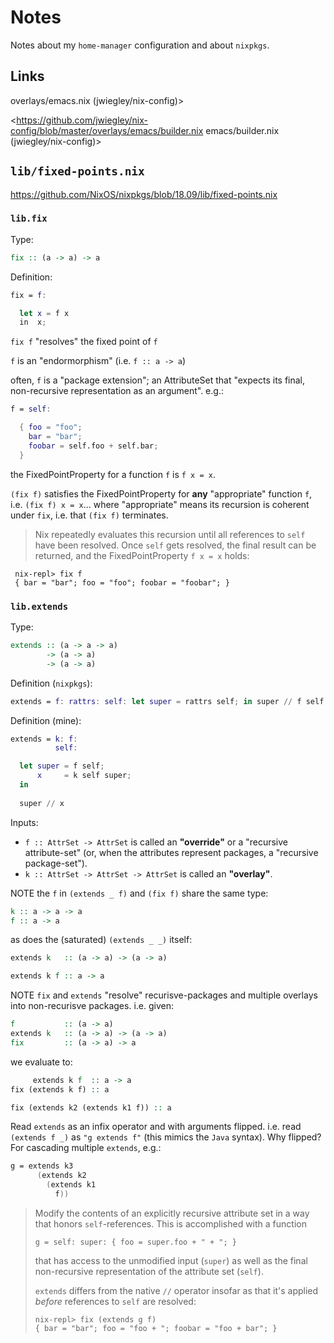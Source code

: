 # Notes

Notes about my `home-manager` configuration and about `nixpkgs`.

## Links

overlays/emacs.nix (jwiegley/nix-config)>

<https://github.com/jwiegley/nix-config/blob/master/overlays/emacs/builder.nix emacs/builder.nix (jwiegley/nix-config)>

## `lib/fixed-points.nix`

https://github.com/NixOS/nixpkgs/blob/18.09/lib/fixed-points.nix

### `lib.fix`

Type: 

```haskell
fix :: (a -> a) -> a
```

Definition:

```nix
fix = f: 

  let x = f x
  in  x;
```

`fix f` "resolves" the fixed point of `f`

`f` is an "endormorphism" (i.e. `f :: a -> a`)

often, `f` is a "package extension"; an AttributeSet that "expects its final, non-recursive representation as an argument". e.g.:

```nix
f = self:

  { foo = "foo"; 
    bar = "bar"; 
    foobar = self.foo + self.bar; 
  }
```

the FixedPointProperty for a function `f` is `f x = x`.

`(fix f)` satisfies the FixedPointProperty for **any** "appropriate" function `f`, i.e. `(fix f) x = x`... where "appropriate" means its recursion is coherent under `fix`, i.e. that `(fix f)` terminates.

> Nix repeatedly evaluates this recursion until all references to `self` have been resolved. Once `self` gets resolved, the final result can be returned, and the FixedPointProperty `f x = x` holds:

     nix-repl> fix f
     { bar = "bar"; foo = "foo"; foobar = "foobar"; }

### `lib.extends`

Type: 

```haskell
extends :: (a -> a -> a) 
        -> (a -> a) 
        -> (a -> a) 
```

Definition (`nixpkgs`):

```nix
extends = f: rattrs: self: let super = rattrs self; in super // f self super;
```

Definition (mine):

```nix
extends = k: f:
          self:

  let super = f self;
      x     = k self super;
  in 
  
  super // x

```

Inputs:

* `f :: AttrSet -> AttrSet` is called an **"override"** or a "recursive attribute-set" (or, when the attributes represent packages, a "recursive package-set").
* `k :: AttrSet -> AttrSet -> AttrSet` is called an **"overlay"**.

NOTE the `f` in `(extends _ f)` and `(fix f)` share the same type:

```haskell
k :: a -> a -> a
f :: a -> a
```

as does the (saturated) `(extends _ _)` itself:

```haskell
extends k   :: (a -> a) -> (a -> a)

extends k f :: a -> a
```

NOTE `fix` and `extends` "resolve" recurisve-packages and multiple overlays into non-recurisve packages. i.e. given:

```haskell
f           :: (a -> a)
extends k   :: (a -> a) -> (a -> a)
fix         :: (a -> a) -> a
```

we evaluate to:

```haskell
     extends k f  :: a -> a
fix (extends k f) :: a

fix (extends k2 (extends k1 f)) :: a
```

Read `extends` as an infix operator and with arguments flipped. 
i.e. read `(extends f _)` as `"g extends f"` (this mimics the `Java` syntax).
Why flipped? For cascading multiple `extends`, e.g.:

```nix
g = extends k3
      (extends k2
        (extends k1 
          f))
```

> Modify the contents of an explicitly recursive attribute set in a way that
> honors `self`-references. This is accomplished with a function
>
>     g = self: super: { foo = super.foo + " + "; }
>
> that has access to the unmodified input (`super`) as well as the final
> non-recursive representation of the attribute set (`self`). 
>
> `extends` differs from the native `//` operator insofar as that it's
> applied *before* references to `self` are resolved:
>
>     nix-repl> fix (extends g f)
>     { bar = "bar"; foo = "foo + "; foobar = "foo + bar"; }
> 

## 